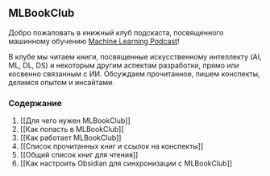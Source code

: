 ## MLBookClub

Добро пожаловать в книжный клуб подскаста, посвященного машинному обучению [Machine Learning Podcast](https://github.com/kmsint/MachineLearningPodcast)!

В клубе мы читаем книги, посвященные искусственному интеллекту (AI, ML, DL, DS) и некоторым другим аспектам разработки, прямо или косвенно связанным с ИИ. Обсуждаем прочитанное, пишем конспекты, делимся опытом и инсайтами.
### Содержание

1. [[Для чего нужен MLBookClub]]
2. [[Как попасть в MLBookClub]]
3. [[Как работает MLBookClub]]
4. [[Список прочитанных книг и ссылок на конспекты]]
5. [[Общий список книг для чтения]]
6. [[Как настроить Obsidian для синхронизации с MLBookClub]]

